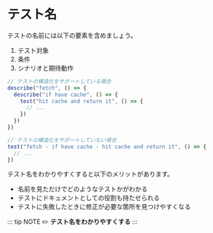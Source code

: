 # テスト名

テストの名前には以下の要素を含めましょう。

1. テスト対象
2. 条件
3. シナリオと期待動作

```ts
// テストの構造化をサポートしている場合
describe("fetch", () => {
  describe("if have cache", () => {
    test("hit cache and return it", () => {
      // ...
    })
  })
})

// テストの構造化をサポートしていない場合
test("fetch - if have cache - hit cache and return it", () => {
  // ...
})
```

テスト名をわかりやすくすると以下のメリットがあります。

- 名前を見ただけでどのようなテストかがわかる
- テストにドキュメントとしての役割も持たせられる
- テストに失敗したときに修正が必要な箇所を見つけやすくなる

::: tip NOTE
:pencil2: **テスト名をわかりやすくする**
:::
